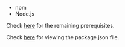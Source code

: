 * npm
* Node.js

Check [here](https://github.com/aravindvnair99/Phishing/network/dependencies) for the remaining prerequisites.

Check [here](https://github.com/aravindvnair99/Phishing/blob/master/functions/package.json) for viewing the package.json file.